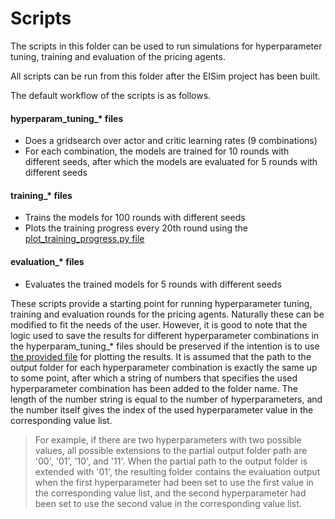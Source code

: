 # Scripts

The scripts in this folder can be used to run simulations for hyperparameter tuning, training and evaluation of the pricing agents.

All scripts can be run from this folder after the EISim project has been built.

The default workflow of the scripts is as follows.

#### hyperparam_tuning_* files

* Does a gridsearch over actor and critic learning rates (9 combinations)
* For each combination, the models are trained for 10 rounds with different seeds, after which the models are evaluated for 5 rounds with different seeds

#### training_* files

* Trains the models for 100 rounds with different seeds
* Plots the training progress every 20th round using the [plot_training_progress.py file](../plot_training_progress.py)

#### evaluation_* files

* Evaluates the trained models for 5 rounds with different seeds

These scripts provide a starting point for running hyperparameter tuning, training and evaluation rounds for the pricing agents. 
Naturally these can be modified to fit the needs of the user. 
However, it is good to note that the logic used to save the results for different hyperparameter combinations in the hyperparam_tuning_* files 
should be preserved if the intention is to use [the provided file](../../Result_plotting/hyperparam_plots.ipynb) for plotting the results. 
It is assumed that the path to the output folder for each hyperparameter combination is exactly the same up to some point, after which a string of 
numbers that specifies the used hyperparameter combination has been added to the folder name. The length of the number string is equal to the number 
of hyperparameters, and the number itself gives the index of the used hyperparameter value in the corresponding value list.

> For example, if there are two hyperparameters with two possible values, all possible extensions to the partial output folder path are '00', '01', 
'10', and '11'. When the partial path to the output folder is extended with '01', the resulting folder contains the evaluation output when the first 
hyperparameter had been set to use the first value in the corresponding value list, and the second hyperparameter had been set to use the second value 
in the corresponding value list.